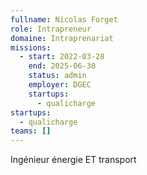```yaml
---
fullname: Nicolas Forget
role: Intrapreneur
domaine: Intraprenariat
missions:
  - start: 2022-03-28
    end: 2025-06-30
    status: admin
    employer: DGEC
    startups:
      - qualicharge
startups:
  - qualicharge
teams: []
---
```

Ingénieur énergie ET transport